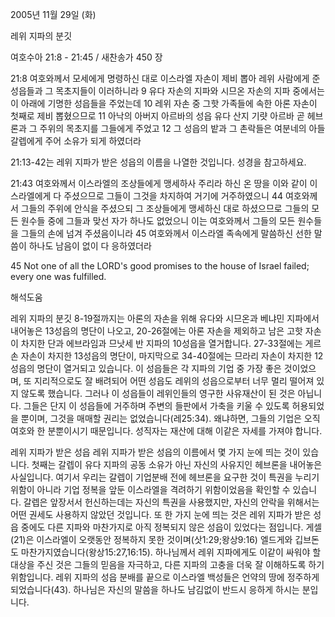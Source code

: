 2005년 11월 29일 (화)

레위 지파의 분깃



여호수아 21:8 - 21:45 / 새찬송가 450 장


21:8 여호와께서 모세에게 명령하신 대로 이스라엘 자손이 제비 뽑아 레위 사람에게 준 성읍들과 그 목초지들이 이러하니라 9 유다 자손의 지파와 시므온 자손의 지파 중에서는 이 아래에 기명한 성읍들을 주었는데 10 레위 자손 중 그핫 가족들에 속한 아론 자손이 첫째로 제비 뽑혔으므로 11 아낙의 아버지 아르바의 성읍 유다 산지 기럇 아르바 곧 헤브론과 그 주위의 목초지를 그들에게 주었고 12 그 성읍의 밭과 그 촌락들은 여분네의 아들 갈렙에게 주어 소유가 되게 하였더라 

21:13-42는 레위 지파가 받은 성읍의 이름을 나열한 것입니다. 성경을 참고하세요. 

21:43 여호와께서 이스라엘의 조상들에게 맹세하사 주리라 하신 온 땅을 이와 같이 이스라엘에게 다 주셨으므로 그들이 그것을 차지하여 거기에 거주하였으니 44 여호와께서 그들의 주위에 안식을 주셨으되 그 조상들에게 맹세하신 대로 하셨으므로 그들의 모든 원수들 중에 그들과 맞선 자가 하나도 없었으니 이는 여호와께서 그들의 모든 원수들을 그들의 손에 넘겨 주셨음이니라 45 여호와께서 이스라엘 족속에게 말씀하신 선한 말씀이 하나도 남음이 없이 다 응하였더라 

45 Not one of all the LORD's good promises to the house of Israel failed; every one was fulfilled.

해석도움





레위 지파의 분깃 
8-19절까지는 아론의 자손을 위해 유다와 시므온과 베냐민 지파에서 내어놓은 13성읍의 명단이 나오고, 20-26절에는 아론 자손을 제외하고 남은 고핫 자손이 차지한 단과 에브라임과 므낫세 반 지파의 10성읍을 열거합니다. 27-33절에는 게르손 자손이 차지한 13성읍의 명단이, 마지막으로 34-40절에는 므라리 자손이 차지한 12성읍의 명단이 열거되고 있습니다. 이 성읍들은 각 지파의 기업 중 가장 좋은 것이었으며, 또 지리적으로도 잘 배려되어 어떤 성읍도 레위의 성읍으로부터 너무 멀리 떨어져 있지 않도록 했습니다. 그러나 이 성읍들이 레위인들의 영구한 사유재산이 된 것은 아닙니다. 그들은 단지 이 성읍들에 거주하며 주변의 들판에서 가축을 키울 수 있도록 허용되었을 뿐이며, 그것을 매매할 권리는 없었습니다(레25:34). 왜냐하면, 그들의 기업은 오직 여호와 한 분뿐이시기 때문입니다. 성직자는 재산에 대해 이같은 자세를 가져야 합니다. 

레위 지파가 받은 성읍 
레위 지파가 받은 성읍의 이름에서 몇 가지 눈에 띄는 것이 있습니다. 첫째는 갈렙이 유다 지파의 공동 소유가 아닌 자신의 사유지인 헤브론을 내어놓은 사실입니다. 여기서 우리는 갈렙이 기업분배 전에 헤브론을 요구한 것이 특권을 누리기 위함이 아니라 기업 정복을 앞둔 이스라엘을 격려하기 위함이었음을 확인할 수 있습니다. 갈렙은 앞장서서 헌신하는데는 자신의 특권을 사용했지만, 자신의 안락을 위해서는 어떤 권세도 사용하지 않았던 것입니다. 또 한 가지 눈에 띄는 것은 레위 지파가 받은 성읍 중에도 다른 지파와 마찬가지로 아직 정복되지 않은 성읍이 있었다는 점입니다. 게셀(21)은 이스라엘이 오랫동안 정복하지 못한 것이며(삿1:29;왕상9:16) 엘드게와 깁브돈도 마찬가지였습니다(왕상15:27,16:15). 하나님께서 레위 지파에게도 이같이 싸워야 할 대상을 주신 것은 그들의 믿음을 자극하고, 다른 지파의 고충을 더욱 잘 이해하도록 하기 위함입니다. 레위 지파의 성읍 분배를 끝으로 이스라엘 백성들은 언약의 땅에 정주하게 되었습니다(43). 하나님은 자신의 말씀을 하나도 남김없이 반드시 응하게 하시는 분입니다.